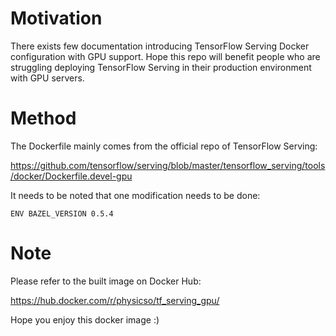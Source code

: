 # Motivation

There exists few documentation introducing TensorFlow Serving Docker configuration with GPU support. Hope this repo will benefit people who are struggling deploying TensorFlow Serving in their production environment with GPU servers.

# Method

The Dockerfile mainly comes from the official repo of TensorFlow Serving:

https://github.com/tensorflow/serving/blob/master/tensorflow_serving/tools/docker/Dockerfile.devel-gpu

It needs to be noted that one modification needs to be done:

`ENV BAZEL_VERSION 0.5.4`

# Note

Please refer to the built image on Docker Hub:

https://hub.docker.com/r/physicso/tf_serving_gpu/

Hope you enjoy this docker image :)
